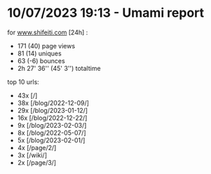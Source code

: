 # 10/07/2023 19:13 - Umami report
for www.shifeiti.com [24h] :

 - 171 (40) page views
 - 81 (14) uniques
 - 63 (-6) bounces
 - 2h 27' 36'' (45' 3'') totaltime


top 10 urls:
 - 43x [/]
 - 38x [/blog/2022-12-09/]
 - 29x [/blog/2023-01-12/]
 - 16x [/blog/2022-12-22/]
 - 9x [/blog/2023-02-03/]
 - 8x [/blog/2022-05-07/]
 - 5x [/blog/2023-02-01/]
 - 4x [/page/2/]
 - 3x [/wiki/]
 - 2x [/page/3/]


